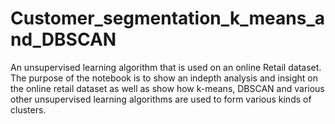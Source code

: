 # Customer_segmentation_k_means_and_DBSCAN

An unsupervised learning algorithm that is used on an online Retail dataset. The purpose of the notebook is to show an indepth analysis and insight on the online retail dataset as well as show how k-means, DBSCAN and various other unsupervised learning algorithms are used to form various kinds of clusters. 
